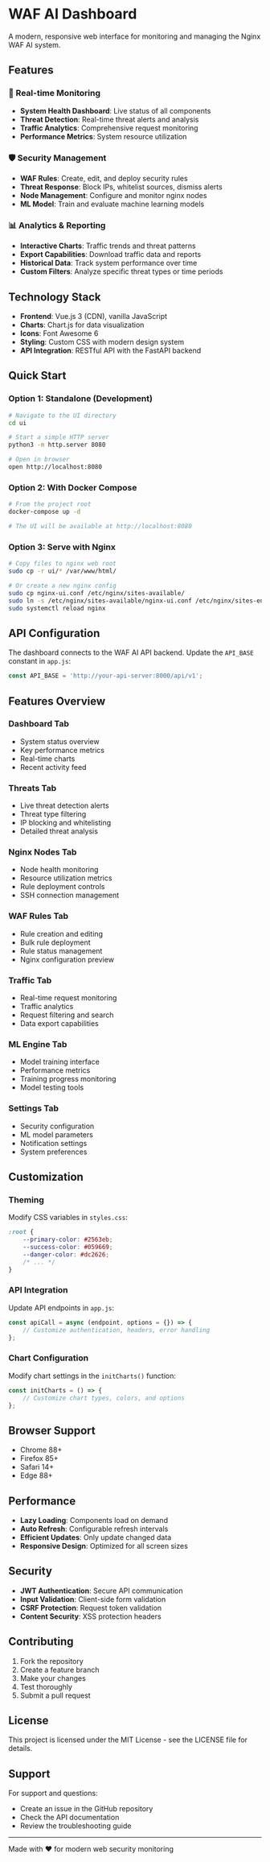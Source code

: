 # WAF AI Dashboard

A modern, responsive web interface for monitoring and managing the Nginx WAF AI system.

## Features

### 🎯 Real-time Monitoring
- **System Health Dashboard**: Live status of all components
- **Threat Detection**: Real-time threat alerts and analysis
- **Traffic Analytics**: Comprehensive request monitoring
- **Performance Metrics**: System resource utilization

### 🛡️ Security Management
- **WAF Rules**: Create, edit, and deploy security rules
- **Threat Response**: Block IPs, whitelist sources, dismiss alerts
- **Node Management**: Configure and monitor nginx nodes
- **ML Model**: Train and evaluate machine learning models

### 📊 Analytics & Reporting
- **Interactive Charts**: Traffic trends and threat patterns
- **Export Capabilities**: Download traffic data and reports
- **Historical Data**: Track system performance over time
- **Custom Filters**: Analyze specific threat types or time periods

## Technology Stack

- **Frontend**: Vue.js 3 (CDN), vanilla JavaScript
- **Charts**: Chart.js for data visualization
- **Icons**: Font Awesome 6
- **Styling**: Custom CSS with modern design system
- **API Integration**: RESTful API with the FastAPI backend

## Quick Start

### Option 1: Standalone (Development)
```bash
# Navigate to the UI directory
cd ui

# Start a simple HTTP server
python3 -m http.server 8080

# Open in browser
open http://localhost:8080
```

### Option 2: With Docker Compose
```bash
# From the project root
docker-compose up -d

# The UI will be available at http://localhost:8080
```

### Option 3: Serve with Nginx
```bash
# Copy files to nginx web root
sudo cp -r ui/* /var/www/html/

# Or create a new nginx config
sudo cp nginx-ui.conf /etc/nginx/sites-available/
sudo ln -s /etc/nginx/sites-available/nginx-ui.conf /etc/nginx/sites-enabled/
sudo systemctl reload nginx
```

## API Configuration

The dashboard connects to the WAF AI API backend. Update the `API_BASE` constant in `app.js`:

```javascript
const API_BASE = 'http://your-api-server:8000/api/v1';
```

## Features Overview

### Dashboard Tab
- System status overview
- Key performance metrics
- Real-time charts
- Recent activity feed

### Threats Tab
- Live threat detection alerts
- Threat type filtering
- IP blocking and whitelisting
- Detailed threat analysis

### Nginx Nodes Tab
- Node health monitoring
- Resource utilization metrics
- Rule deployment controls
- SSH connection management

### WAF Rules Tab
- Rule creation and editing
- Bulk rule deployment
- Rule status management
- Nginx configuration preview

### Traffic Tab
- Real-time request monitoring
- Traffic analytics
- Request filtering and search
- Data export capabilities

### ML Engine Tab
- Model training interface
- Performance metrics
- Training progress monitoring
- Model testing tools

### Settings Tab
- Security configuration
- ML model parameters
- Notification settings
- System preferences

## Customization

### Theming
Modify CSS variables in `styles.css`:

```css
:root {
    --primary-color: #2563eb;
    --success-color: #059669;
    --danger-color: #dc2626;
    /* ... */
}
```

### API Integration
Update API endpoints in `app.js`:

```javascript
const apiCall = async (endpoint, options = {}) => {
    // Customize authentication, headers, error handling
};
```

### Chart Configuration
Modify chart settings in the `initCharts()` function:

```javascript
const initCharts = () => {
    // Customize chart types, colors, and options
};
```

## Browser Support

- Chrome 88+
- Firefox 85+
- Safari 14+
- Edge 88+

## Performance

- **Lazy Loading**: Components load on demand
- **Auto Refresh**: Configurable refresh intervals
- **Efficient Updates**: Only update changed data
- **Responsive Design**: Optimized for all screen sizes

## Security

- **JWT Authentication**: Secure API communication
- **Input Validation**: Client-side form validation
- **CSRF Protection**: Request token validation
- **Content Security**: XSS protection headers

## Contributing

1. Fork the repository
2. Create a feature branch
3. Make your changes
4. Test thoroughly
5. Submit a pull request

## License

This project is licensed under the MIT License - see the LICENSE file for details.

## Support

For support and questions:
- Create an issue in the GitHub repository
- Check the API documentation
- Review the troubleshooting guide

---

Made with ❤️ for modern web security monitoring
